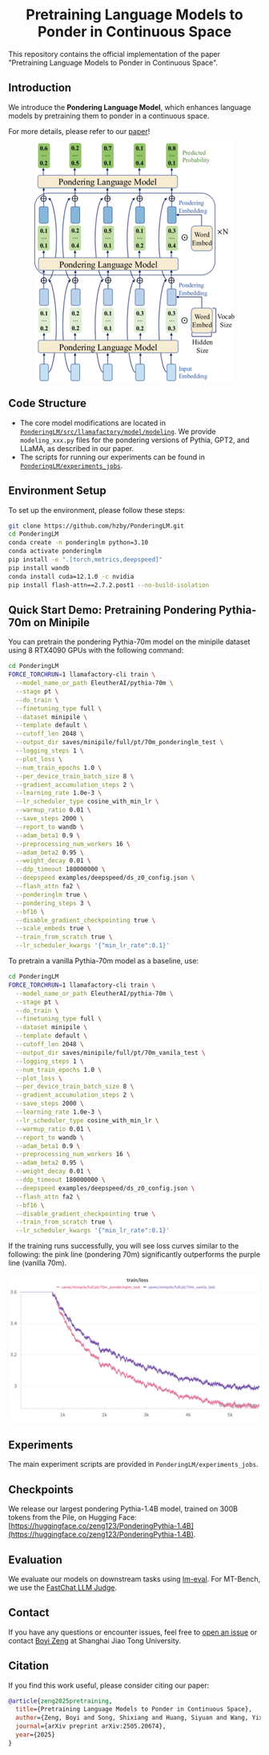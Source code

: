 
<h1 align="center">Pretraining Language Models to Ponder in Continuous Space</h1>  
This repository contains the official implementation of the paper "Pretraining Language Models to Ponder in Continuous Space".

## Introduction

We introduce the **Pondering Language Model**, which enhances language models by pretraining them to ponder in a continuous space.

For more details, please refer to our [paper](https://arxiv.org/abs/2505.20674)!

<p align="center">
  <img src="assets/overall.png" alt="PonderingLM Overview" width="400">
</p>

## Code Structure

- The core model modifications are located in [`PonderingLM/src/llamafactory/model/modeling`](https://github.com/hzby/PonderingLM/tree/main/src/llamafactory/model/modeling). We provide `modeling_xxx.py` files for the pondering versions of Pythia, GPT2, and LLaMA, as described in our paper.
- The scripts for running our experiments can be found in [`PonderingLM/experiments_jobs`](https://github.com/hzby/PonderingLM/tree/main/experiments_jobs).

## Environment Setup

To set up the environment, please follow these steps:

```bash
git clone https://github.com/hzby/PonderingLM.git
cd PonderingLM
conda create -n ponderinglm python=3.10
conda activate ponderinglm
pip install -e ".[torch,metrics,deepspeed]"
pip install wandb
conda install cuda=12.1.0 -c nvidia
pip install flash-attn==2.7.2.post1 --no-build-isolation
```

## Quick Start Demo: Pretraining Pondering Pythia-70m on Minipile

You can pretrain the pondering Pythia-70m model on the minipile dataset using 8 RTX4090 GPUs with the following command:

```bash
cd PonderingLM
FORCE_TORCHRUN=1 llamafactory-cli train \
  --model_name_or_path EleutherAI/pythia-70m \
  --stage pt \
  --do_train \
  --finetuning_type full \
  --dataset minipile \
  --template default \
  --cutoff_len 2048 \
  --output_dir saves/minipile/full/pt/70m_ponderinglm_test \
  --logging_steps 1 \
  --plot_loss \
  --num_train_epochs 1.0 \
  --per_device_train_batch_size 8 \
  --gradient_accumulation_steps 2 \
  --learning_rate 1.0e-3 \
  --lr_scheduler_type cosine_with_min_lr \
  --warmup_ratio 0.01 \
  --save_steps 2000 \
  --report_to wandb \
  --adam_beta1 0.9 \
  --preprocessing_num_workers 16 \
  --adam_beta2 0.95 \
  --weight_decay 0.01 \
  --ddp_timeout 180000000 \
  --deepspeed examples/deepspeed/ds_z0_config.json \
  --flash_attn fa2 \
  --ponderinglm true \
  --pondering_steps 3 \
  --bf16 \
  --disable_gradient_checkpointing true \
  --scale_embeds true \
  --train_from_scratch true \
  --lr_scheduler_kwargs '{"min_lr_rate":0.1}' 
```

To pretrain a vanilla Pythia-70m model as a baseline, use:

```bash
cd PonderingLM
FORCE_TORCHRUN=1 llamafactory-cli train \
  --model_name_or_path EleutherAI/pythia-70m \
  --stage pt \
  --do_train \
  --finetuning_type full \
  --dataset minipile \
  --template default \
  --cutoff_len 2048 \
  --output_dir saves/minipile/full/pt/70m_vanila_test \
  --logging_steps 1 \
  --num_train_epochs 1.0 \
  --plot_loss \
  --per_device_train_batch_size 8 \
  --gradient_accumulation_steps 2 \
  --save_steps 2000 \
  --learning_rate 1.0e-3 \
  --lr_scheduler_type cosine_with_min_lr \
  --warmup_ratio 0.01 \
  --report_to wandb \
  --adam_beta1 0.9 \
  --preprocessing_num_workers 16 \
  --adam_beta2 0.95 \
  --weight_decay 0.01 \
  --ddp_timeout 180000000 \
  --deepspeed examples/deepspeed/ds_z0_config.json \
  --flash_attn fa2 \
  --bf16 \
  --disable_gradient_checkpointing true \
  --train_from_scratch true \
  --lr_scheduler_kwargs '{"min_lr_rate":0.1}' 
```

If the training runs successfully, you will see loss curves similar to the following: the pink line (pondering 70m) significantly outperforms the purple line (vanilla 70m).

<p align="center">
  <img src="assets/loss.png" alt="Training Loss on minipile">
</p>

## Experiments

The main experiment scripts are provided in `PonderingLM/experiments_jobs`.

## Checkpoints

We release our largest pondering Pythia-1.4B model, trained on 300B tokens from the Pile, on Hugging Face: [https://huggingface.co/zeng123/PonderingPythia-1.4B](https://huggingface.co/zeng123/PonderingPythia-1.4B).

## Evaluation

We evaluate our models on downstream tasks using [lm-eval](https://github.com/EleutherAI/lm-evaluation-harness). For MT-Bench, we use the [FastChat LLM Judge](https://github.com/lm-sys/FastChat/blob/main/fastchat/llm_judge/).

## Contact

If you have any questions or encounter issues, feel free to [open an issue](#) or contact [Boyi Zeng](mailto:boyizeng@sjtu.edu.cn) at Shanghai Jiao Tong University.

## Citation

If you find this work useful, please consider citing our paper:

```bibtex
@article{zeng2025pretraining,
  title={Pretraining Language Models to Ponder in Continuous Space},
  author={Zeng, Boyi and Song, Shixiang and Huang, Siyuan and Wang, Yixuan and Li, He and He, Ziwei and Wang, Xinbing and Li, Zhiyu and Lin, Zhouhan},
  journal={arXiv preprint arXiv:2505.20674},
  year={2025}
}

